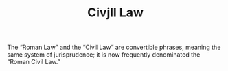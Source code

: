 ---
title: Civjll Law
letter: C
permalink: "/definitions/bld-civjll-law.html"
body: The “Roman Law” and the “Civil Law” are convertible phrases, meaning the same
  system of jurisprudence; it is now frequently denominated the “Roman Civil Law.”
published_at: '2018-07-07'
source: Black's Law Dictionary 2nd Ed (1910)
layout: post
---
